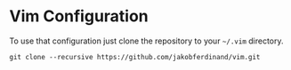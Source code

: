 # Vim Configuration

To use that configuration just clone the repository to your `~/.vim` directory.
```
git clone --recursive https://github.com/jakobferdinand/vim.git
```
